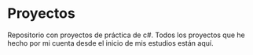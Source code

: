 # Proyectos
Repositorio con proyectos de práctica de c#. Todos los proyectos que he hecho por mi cuenta desde el inicio de mis estudios están aquí.
